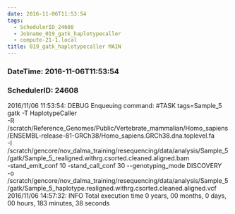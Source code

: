 ```yaml
---
date: 2016-11-06T11:53:54
tags:
  - SchedulerID_24608
  - Jobname_019_gatk_haplotypecaller
  - compute-21-1.local
title: 019_gatk_haplotypecaller MAIN
---
```


### DateTime: 2016-11-06T11:53:54
### SchedulerID: 24608


2016/11/06 11:53:54: DEBUG Enqueuing command:
	#TASK tags=Sample_5
gatk -T HaplotypeCaller \
    -R /scratch/Reference_Genomes/Public/Vertebrate_mammalian/Homo_sapiens/ENSEMBL-release-81-GRCh38/Homo_sapiens.GRCh38.dna.toplevel.fa \
    -I /scratch/gencore/nov_dalma_training/resequencing/data/analysis/Sample_5/gatk/Sample_5_realigned.withrg.csorted.cleaned.aligned.bam \
    -stand_emit_conf 10 -stand_call_conf 30 --genotyping_mode DISCOVERY \
    -o /scratch/gencore/nov_dalma_training/resequencing/data/analysis/Sample_5/gatk/Sample_5_haplotype.realigned.withrg.csorted.cleaned.aligned.vcf
 2016/11/06 14:57:32: INFO Total execution time 0 years, 00 months, 0 days, 00 hours, 183 minutes, 38 seconds
 